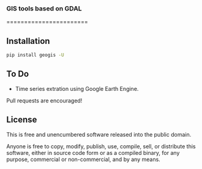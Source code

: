 ### GIS tools based on GDAL
=======================

Installation
-----

```bash
pip install geogis -U
```

To Do
-----

-   Time series extration using Google Earth Engine.

Pull requests are encouraged!

License
-------

This is free and unencumbered software released into the public domain.

Anyone is free to copy, modify, publish, use, compile, sell, or
distribute this software, either in source code form or as a compiled
binary, for any purpose, commercial or non-commercial, and by any means.